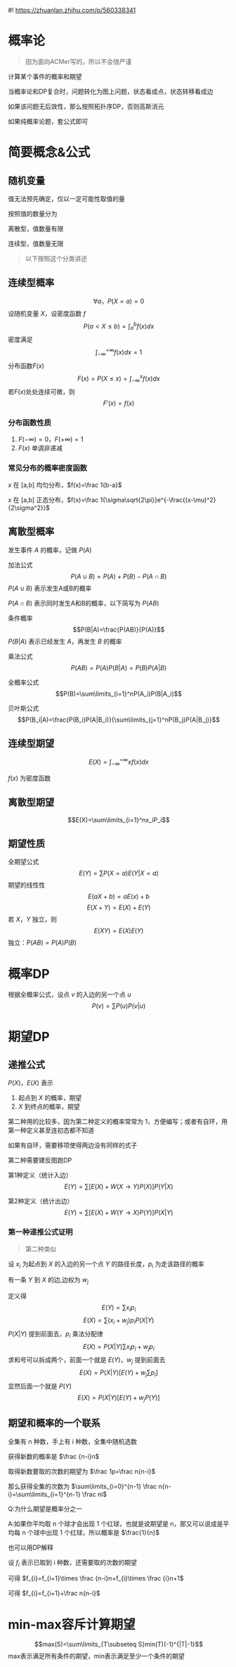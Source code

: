 #! https://zhuanlan.zhihu.com/p/560338341
# 概率论
>因为面向ACMer写的，所以不会很严谨

计算某个事件的概率和期望

当概率论和DP复合时，问题转化为图上问题，状态看成点，状态转移看成边

如果该问题无后效性，那么按照拓扑序DP，否则高斯消元

如果纯概率论题，套公式即可
# 简要概念&公式
## 随机变量
值无法预先确定，仅以一定可能性取值的量

按照值的数量分为

离散型，值数量有限

连续型，值数量无限
>以下按照这个分类讲述
## 连续型概率
$$\forall a，P(X=a)=0$$
设随机变量 $X$，设密度函数 $f$
$$P(a<X\le b)=\int_{a}^bf(x)dx$$
密度满足
$$\int_{-\infty}^{+\infty}f(x)dx=1$$
分布函数$F(x)$
$$F(x)=P(X\le x)=\int_{-\infty}^xf(x)dx$$
若$F(x)$处处连续可微，则
$$F'(x)=f(x)$$
### 分布函数性质
1. $F(-\infty)=0，F(+\infty)=1$
2. $F(x)$ 单调非递减
### 常见分布的概率密度函数
$x$ 在 [a,b] 均匀分布，$f(x)=\frac 1{b-a}$

$x$ 在 [a,b] 正态分布，$f(x)=\frac 1{\sigma\sqrt{2\pi}}e^{-\frac{(x-\mu)^2}{2\sigma^2}}$
## 离散型概率
发生事件 $A$ 的概率，记做 $P(A)$

加法公式
$$P(A\cup B)=P(A)+P(B)-P(A\cap B)$$
$P(A\cup B)$ 表示发生A或B的概率

$P(A\cap B)$ 表示同时发生A和B的概率，以下简写为 $P(AB)$

条件概率
$$P(B|A)=\frac{P(AB)}{P(A)}$$
$P(B|A)$ 表示已经发生 $A$，再发生 $B$ 的概率

乘法公式
$$P(AB)=P(A)P(B|A)=P(B)P(A|B)$$

全概率公式
$$P(B)=\sum\limits_{i=1}^nP(A_i)P(B|A_i)$$

贝叶斯公式
$$P(B_i|A)=\frac{P(B_i)P(A|B_i)}{\sum\limits_{j=1}^nP(B_j)P(A|B_j)}$$
## 连续型期望
$$E(X)=\int_{-\infty}^{+\infty}xf(x)dx$$

$f(x)$ 为密度函数
## 离散型期望
$$E(X)=\sum\limits_{i=1}^nx_iP_i$$
## 期望性质
全期望公式
$$E(Y)=\sum P(X=a)E(Y|X=a)$$
期望的线性性
$$E(aX+b)=aE(x)+b$$
$$E(X+Y)=E(X)+E(Y)$$
若 $X，Y$ 独立，则
$$E(XY)=E(X)E(Y)$$
独立：$P(AB)=P(A)P(B)$
# 概率DP
根据全概率公式，设点 $v$ 的入边的另一个点 $u$
$$P(v)=\sum P(u)P(v|u)$$
# 期望DP
## 递推公式
$P(X)，E(X)$ 表示

1. 起点到 $X$ 的概率，期望
2. $X$ 到终点的概率，期望

第二种用的比较多，因为第二种定义的概率常常为 1，方便编写；或者有自环，用第一种定义甚至连初态都不知道

如果有自环，需要移项使得两边没有同样的式子

第二种需要建反图跑DP

第1种定义（统计入边）
$$E(Y)=\sum [E(X)+W(X\rightarrow Y)P(X)]P(Y|X)$$

第2种定义（统计出边）
$$E(Y)=\sum [E(X)+W(Y\rightarrow X)P(Y)]P(X|Y)$$
### 第一种递推公式证明
>第二种类似

设 $x_i$ 为起点到 $X$ 的入边的另一个点 $Y$ 的路径长度，$p_i$ 为走该路径的概率

有一条 $Y$ 到 $X$ 的边,边权为 $w_j$

定义得
$$E(Y)=\sum x_ip_i$$
$$E(X)=\sum (x_i+w_j)p_iP(X|Y)$$
$P(X|Y)$ 提到前面去，$p_i$ 乘法分配律
$$E(X)=P(X|Y)\sum x_ip_i+w_jp_i$$
求和号可以拆成两个，前面一个就是 $E(Y)$，$w_j$ 提到前面去
$$E(X)=P(X|Y)[E(Y)+w_j\sum p_i]$$
显然后面一个就是 $P(Y)$
$$E(X)=P(X|Y)[E(Y)+w_jP(Y)]$$
## 期望和概率的一个联系
全集有 n 种数，手上有 i 种数，全集中随机选数

获得新数的概率是 $\frac {n-i}n$

取得新数要取的次数的期望为 $\frac 1p=\frac n{n-i}$

那么获得全集的次数为 $\sum\limits_{i=0}^{n-1} \frac n{n-i}=\sum\limits_{i=1}^{n-1} \frac ni$

Q:为什么期望是概率分之一

A:如果你平均取 n 个球才会出现 1 个红球，也就是说期望是 n，那又可以说成是平均每 n 个球中出现 1 个红球，所以概率是 $\frac{1}{n}$

也可以用DP解释

设 $f_i$ 表示已取到 i 种数，还需要取的次数的期望

可得 $f_{i}=f_{i+1}\times \frac {n-i}n+f_{i}\times \frac {i}n+1$

可得 $f_{i}=f_{i+1}+\frac n{n-i}$
# min-max容斥计算期望
$$max(S)=\sum\limits_{T\subseteq S}min(T)(-1)^{|T|-1}$$
max表示满足所有条件的期望，min表示满足至少一个条件的期望